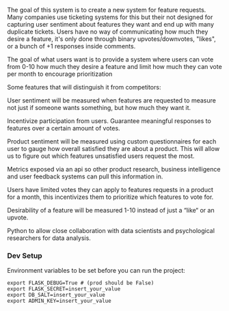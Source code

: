 The goal of this system is to create a new system for feature requests. Many companies use ticketing systems for this but their not designed for capturing user sentiment about features they want and end up with many duplicate tickets. Users have no way of communicating how much they desire a feature, it's only done through binary upvotes/downvotes, "likes", or a bunch of +1 responses inside comments.

The goal of what users want is to provide a system where users can vote from 0-10 how much they desire a feature and limit how much they can vote per month to encourage prioritization 

Some features that will distinguish it from competitors:

User sentiment will be measured when features are requested to measure not just if someone wants something, but how much they want it.

Incentivize participation from users. Guarantee meaningful responses to features over a certain amount of votes.

Product sentiment will be measured using custom questionnaires for each user to gauge how overall satisfied they are about a product. This will allow us to figure out which features unsatisfied users request the most.

 Metrics exposed via an api so other product research, business intelligence and user feedback systems can pull this information in.

Users have limited votes they can apply to features requests in a product for a month, this incentivizes them to prioritize which features to vote for.

Desirability of a feature will be measured 1-10 instead of just a “like“ or an upvote.

Python to allow close collaboration with data scientists and psychological researchers for data analysis.

### Dev Setup

Environment variables to be set before you can run the project:
```
export FLASK_DEBUG=True # (prod should be False)
export FLASK_SECRET=insert_your_value
export DB_SALT=insert_your_value
export ADMIN_KEY=insert_your_value
```